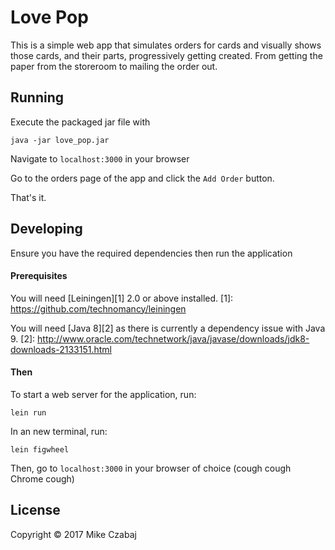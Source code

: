 # Love Pop

This is a simple web app that simulates orders for cards and visually shows those
cards, and their parts, progressively getting created. From getting the paper from
the storeroom to mailing the order out.

## Running

Execute the packaged jar file with

`java -jar love_pop.jar`

Navigate to `localhost:3000` in your browser

Go to the orders page of the app and click the `Add Order` button.

That's it.

## Developing
Ensure you have the required dependencies then run the application

#### Prerequisites

You will need [Leiningen][1] 2.0 or above installed.
[1]: https://github.com/technomancy/leiningen

You will need [Java 8][2] as there is currently a dependency issue with Java 9.
[2]: http://www.oracle.com/technetwork/java/javase/downloads/jdk8-downloads-2133151.html

#### Then

To start a web server for the application, run:

`lein run`

In an new terminal, run:

`lein figwheel`

Then, go to `localhost:3000` in your browser of choice (cough cough Chrome cough)

## License

Copyright © 2017 Mike Czabaj
